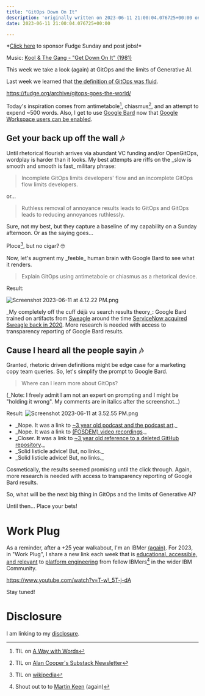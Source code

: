 ```yaml
---
title: "GitOps Down On It"
description: 'originally written on 2023-06-11 21:00:04.076725+00:00 on LAMP with vi, WordPress, Jekyll, Gatsby Cloud, Netlify, Revue, Substack, or Buttondown'
date: 2023-06-11 21:00:04.076725+00:00

---
```


\*[Click here](https://fudgesunday.pallet.com/hire?pallet=fudgesunday) to sponsor Fudge Sunday and post jobs!\*

Music: [Kool & The Gang - "Get Down On It" (1981)](https://www.youtube.com/watch?v=qchPLaiKocI)

This week we take a look (again) at GitOps and the limits of Generative AI.

Last week we learned that [the definition of GitOps was fluid](https://fudge.org/archive/gitops-goes-the-world/).

https://fudge.org/archive/gitops-goes-the-world/

Today's inspiration comes from antimetabole[^ antimetabole], chiasmus[^chiasmus], and an attempt to expend ~500 words. Also, I get to use [Google Bard](https://bard.google.com) now that [Google Workspace users can be enabled](https://workspaceupdates.googleblog.com/2023/05/admin-control-for-bard-access.html).

## Get your back up off the wall 🎶

Until rhetorical flourish arrives via abundant VC funding and/or OpenGitOps, wordplay is harder than it looks. My best attempts are riffs on the \_slow is smooth and smooth is fast\_ military phrase:

> Incomplete GitOps limits developers' flow and an incomplete GitOps flow limits developers.

or...

> Ruthless removal of annoyance results leads to GitOps and GitOps leads to reducing annoyances ruthlessly.

Sure, not my best, but they capture a baseline of my capability on a Sunday afternoon. Or as the saying goes...

Ploce[^ploce], but no cigar? 🤓

Now, let's augment my \_feeble\_ human brain with Google Bard to see what it renders.

> Explain GitOps using antimetabole or chiasmus as a rhetorical device.

Result:

![Screenshot 2023-06-11 at 4.12.22 PM.png](https://buttondown.imgix.net/images/b4529f6e-91c8-486c-bc54-8b03b7328c70.png?w=960&fit=max) 

\_My completely off the cuff déjà vu search results theory\_: Google Bard trained on artifacts from [Sweagle](https://web.archive.org/web/20200817172318/https://www.sweagle.com/) around the time [ServiceNow acquired Sweagle back in 2020](https://www.servicenow.com/company/media/press-room/servicenow-to-acquire-sweagle.html). More research is needed with access to transparency reporting of Google Bard results.

## Cause I heard all the people sayin 🎶

Granted, rhetoric driven definitions might be edge case for a marketing copy team queries. So, let's simplify the prompt to Google Bard.

> Where can I learn more about GitOps?

(\_Note: I freely admit I am not an expert on prompting and I might be "holding it wrong". My comments are in italics after the screenshot.\_)

Result:
 ![Screenshot 2023-06-11 at 3.52.55 PM.png](https://buttondown.imgix.net/images/d38c6dc1-6df9-48d9-bae3-817560e99bca.png?w=960&fit=max) 

- \_Nope. It was a link to [~3 year old podcast and the podcast art](https://open.spotify.com/show/52ZbO0ZuUDrXqV8WyWgHMJ).\_
- \_Nope. It was a link to [(FOSDEM) video recordings](https://marcin.juszkiewicz.com.pl/download/tables/fosdem/videoyears.html).\_
- \_Closer. It was a link to [~3 year old reference to a deleted GitHub repository](https://web.archive.org/web/20201211021319/https://github.com/fluxcd/gitops-working-group).\_
- \_Solid listicle advice! But, no links.\_
- \_Solid listicle advice! But, no links.\_

Cosmetically, the results seemed promising until the click through. Again, more research is needed with access to transparency reporting of Google Bard results.

So, what will be the next big thing in GitOps and the limits of Generative AI?

Until then… Place your bets!

# Work Plug

As a reminder, after a +25 year walkabout, I'm an IBMer [(again)](https://jaycuthrell.com/about/). For 2023, in "Work Plug", I share a new link each week that is [educational, accessible, and relevant](https://www.youtube.com/watch?v=T-w\_5T-j-dA) to [platform engineering](https://www.ibm.com/consulting/platform-engineering-services) from fellow IBMers[^IBMer] in the wider IBM Community.

https://www.youtube.com/watch?v=T-w\_5T-j-dA

Stay tuned! 

# Disclosure

I am linking to my [disclosure](https://jaycuthrell.com/disclosure/).

[^ antimetabole]: TIL on [A Way with Words](https://beta.prx.org/stories/475388)
[^chiasmus]: TIL on [Alan Cooper's Substack Newsletter](https://mralancooper.medium.com/antimetabole-1d95057c9658)
[^ploce]: TIL on [wikipedia](https://en.wikipedia.org/wiki/Ploce\_(figure\_of\_speech))
[^IBMer]: Shout out to to [Martin Keen](https://www.linkedin.com/in/martingkeen/) (again)